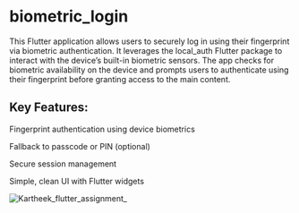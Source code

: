 # biometric_login

This Flutter application allows users to securely log in using their fingerprint via biometric authentication. It leverages the local_auth Flutter package to interact with the device’s built-in biometric sensors. The app checks for biometric availability on the device and prompts users to authenticate using their fingerprint before granting access to the main content.


## Key Features:

Fingerprint authentication using device biometrics

Fallback to passcode or PIN (optional)

Secure session management

Simple, clean UI with Flutter widgets

![Kartheek_flutter_assignment_](https://github.com/user-attachments/assets/8960b23f-96db-4731-8802-85fe259e105b)

